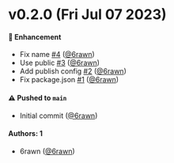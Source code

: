 # v0.2.0 (Fri Jul 07 2023)

#### 🚀 Enhancement

- Fix name [#4](https://github.com/6rawn/study-auto/pull/4) ([@6rawn](https://github.com/6rawn))
- Use public [#3](https://github.com/6rawn/study-auto/pull/3) ([@6rawn](https://github.com/6rawn))
- Add publish config [#2](https://github.com/6rawn/study-auto/pull/2) ([@6rawn](https://github.com/6rawn))
- Fix package.json [#1](https://github.com/6rawn/study-auto/pull/1) ([@6rawn](https://github.com/6rawn))

#### ⚠️ Pushed to `main`

- Initial commit ([@6rawn](https://github.com/6rawn))

#### Authors: 1

- 6rawn ([@6rawn](https://github.com/6rawn))
